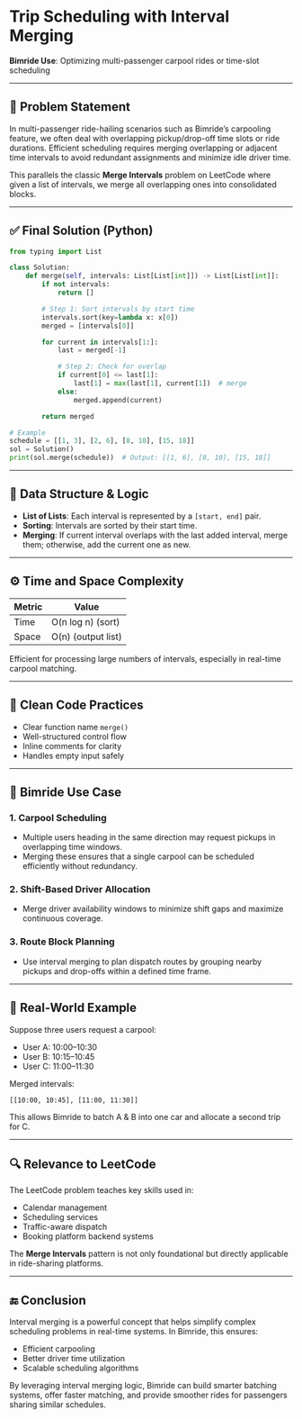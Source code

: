 # Trip Scheduling with Interval Merging

**Bimride Use**: Optimizing multi-passenger carpool rides or time-slot scheduling

---

## 🚩 Problem Statement

In multi-passenger ride-hailing scenarios such as Bimride’s carpooling feature, we often deal with overlapping pickup/drop-off time slots or ride durations. Efficient scheduling requires merging overlapping or adjacent time intervals to avoid redundant assignments and minimize idle driver time.

This parallels the classic **Merge Intervals** problem on LeetCode where given a list of intervals, we merge all overlapping ones into consolidated blocks.

---

## ✅ Final Solution (Python)

```python
from typing import List

class Solution:
    def merge(self, intervals: List[List[int]]) -> List[List[int]]:
        if not intervals:
            return []

        # Step 1: Sort intervals by start time
        intervals.sort(key=lambda x: x[0])
        merged = [intervals[0]]

        for current in intervals[1:]:
            last = merged[-1]

            # Step 2: Check for overlap
            if current[0] <= last[1]:
                last[1] = max(last[1], current[1])  # merge
            else:
                merged.append(current)

        return merged

# Example
schedule = [[1, 3], [2, 6], [8, 10], [15, 18]]
sol = Solution()
print(sol.merge(schedule))  # Output: [[1, 6], [8, 10], [15, 18]]
```

---

## 🧰 Data Structure & Logic

* **List of Lists**: Each interval is represented by a `[start, end]` pair.
* **Sorting**: Intervals are sorted by their start time.
* **Merging**: If current interval overlaps with the last added interval, merge them; otherwise, add the current one as new.

---

## ⚙️ Time and Space Complexity

| Metric | Value              |
| ------ | ------------------ |
| Time   | O(n log n) (sort)  |
| Space  | O(n) (output list) |

Efficient for processing large numbers of intervals, especially in real-time carpool matching.

---

## 🧼 Clean Code Practices

* Clear function name `merge()`
* Well-structured control flow
* Inline comments for clarity
* Handles empty input safely

---

## 🚗 Bimride Use Case

### 1. Carpool Scheduling

* Multiple users heading in the same direction may request pickups in overlapping time windows.
* Merging these ensures that a single carpool can be scheduled efficiently without redundancy.

### 2. Shift-Based Driver Allocation

* Merge driver availability windows to minimize shift gaps and maximize continuous coverage.

### 3. Route Block Planning

* Use interval merging to plan dispatch routes by grouping nearby pickups and drop-offs within a defined time frame.

---

## 🔄 Real-World Example

Suppose three users request a carpool:

* User A: 10:00–10:30
* User B: 10:15–10:45
* User C: 11:00–11:30

Merged intervals:

```
[[10:00, 10:45], [11:00, 11:30]]
```

This allows Bimride to batch A & B into one car and allocate a second trip for C.

---

## 🔍 Relevance to LeetCode

The LeetCode problem teaches key skills used in:

* Calendar management
* Scheduling services
* Traffic-aware dispatch
* Booking platform backend systems

The **Merge Intervals** pattern is not only foundational but directly applicable in ride-sharing platforms.

---

## 🔚 Conclusion

Interval merging is a powerful concept that helps simplify complex scheduling problems in real-time systems. In Bimride, this ensures:

* Efficient carpooling
* Better driver time utilization
* Scalable scheduling algorithms

By leveraging interval merging logic, Bimride can build smarter batching systems, offer faster matching, and provide smoother rides for passengers sharing similar schedules.
